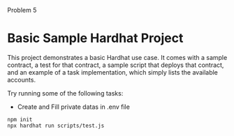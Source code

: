 Problem 5
# Basic Sample Hardhat Project

This project demonstrates a basic Hardhat use case. It comes with a sample contract, a test for that contract, a sample script that deploys that contract, and an example of a task implementation, which simply lists the available accounts.

Try running some of the following tasks:

- Create and Fill private datas in .env file

```shell
npm init
npx hardhat run scripts/test.js
```

